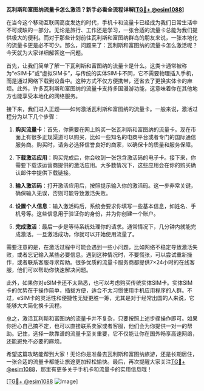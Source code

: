 **瓦利斯和富图纳流量卡怎么激活？新手必看全流程详解[[TG💪+ @esim1088](https://t.me/s/esim1088)]**

在当今这个移动互联网高度发达的时代，手机卡和流量卡已经成为我们日常生活中不可或缺的一部分。无论是旅行、工作还是学习，一张合适的流量卡总能为我们提供极大的便利。而对于那些计划前往瓦利斯和富图纳群岛的朋友来说，一张本地化的流量卡更是必不可少。那么，问题来了：瓦利斯和富图纳的流量卡怎么激活呢？今天就为大家详细解答这一问题。

首先，让我们简单了解一下瓦利斯和富图纳的流量卡是什么。这类卡通常被称为“eSIM卡”或“虚拟SIM卡”，与传统的实体SIM卡不同，它不需要物理插入手机，而是通过网络下载到设备中。这种方式不仅方便携带，还省去了更换实体卡的麻烦。此外，许多瓦利斯和富图纳的流量卡支持多国漫游功能，这意味着你在其他地方也能享受本地化的网络服务。

接下来，我们进入正题——如何激活瓦利斯和富图纳的流量卡。一般来说，激活过程分为以下几个步骤：

1. **购买流量卡**：首先，你需要在网上购买一张瓦利斯和富图纳的流量卡。现在市面上有很多正规渠道可以购买，比如一些知名的电商平台或者专门的国际通信服务商。购买时，请务必选择信誉良好的商家，以确保卡的质量和服务保障。

2. **下载激活应用**：购买完成后，你会收到一张包含激活码的电子卡。接下来，你需要下载该运营商提供的激活应用。大多数情况下，这些应用会在你的购买确认邮件中提供下载链接。

3. **输入激活码**：打开激活应用后，按照提示输入你的激活码。这一步非常关键，确保输入无误，否则可能导致激活失败。

4. **设置个人信息**：输入激活码后，系统会要求你填写一些基本信息，如姓名、手机号等。这些信息用于验证你的身份，并为你创建一个账户。

5. **完成激活**：最后一步是等待系统处理你的请求。通常情况下，几分钟内就能完成激活。一旦激活成功，你就可以开始使用流量了。

需要注意的是，在激活过程中可能会遇到一些小问题，比如网络不稳定导致激活失败，或者忘记输入某些必要信息。遇到这种情况时，不要慌张，可以尝试重新操作，或者联系客服寻求帮助。很多优质的流量卡服务商都提供7×24小时的在线客服，他们可以帮助你快速解决问题。

此外，如果你对eSIM卡还不太熟悉，也可以考虑购买传统实体SIM卡。实体SIM卡的优势在于操作简单，插拔方便，适合不太习惯使用手机应用程序的人群。不过，eSIM卡的灵活性和便捷性无疑更胜一筹，尤其是对于经常出国的人来说，它能够大大简化换卡流程。

总之，激活瓦利斯和富图纳的流量卡并不复杂，只要按照上述步骤操作即可。如果你担心自己搞不定，也可以直接联系卖家或者客服，他们会为你提供一对一的帮助。记住，选择一款靠谱的流量卡至关重要，它不仅能让你在国外畅享高速网络，还能避免不必要的麻烦。

希望这篇攻略能帮到大家！无论你是准备去瓦利斯和富图纳旅游，还是长期居住，一张合适的流量卡都能让旅途更加轻松愉快。最后，再次提醒大家关注[TG💪+ @esim1088](https://t.me/s/esim1088)，那里有更多关于手机卡和流量卡的实用信息哦！

[[TG💪+ @esim1088](https://t.me/s/esim1088) ![Image](https://i.postimg.cc/4NQfJmqS/Snipaste-2025-05-13-00-14-12.png)]